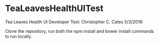 # TeaLeavesHealthUITest
Tea Leaves Health UI Developer Test: Christopher C. Cates 5/3/2018:

Clone the repository, run both the npm install and bower install commands to run locally.